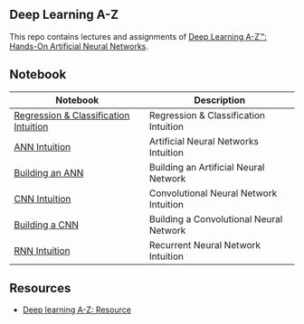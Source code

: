 Deep Learning A-Z
---

This repo contains lectures and assignments of [Deep Learning A-Z™: Hands-On Artificial Neural Networks](https://www.udemy.com/deeplearning/learn/v4/content).

## Notebook

| Notebook | Description |
|--------------------------------------------------------------------------------------------------------------|-------------------------------------------------------------------------------------------------------------------------------------------------------------------|
| [Regression & Classification Intuition](http://nbviewer.jupyter.org/github/tuanavu/deep-learning-a-z/blob/master/DeepLearningA-Z/01-machine-learning-basics/01-Regression-Classification-Intuition.ipynb) | Regression & Classification Intuition |
| [ANN Intuition](http://nbviewer.jupyter.org/github/tuanavu/deep-learning-a-z/blob/master/DeepLearningA-Z/02-supervised-deep-learning/01-Artificial-Neural-Networks-ANN/01-ANN-Intuition.ipynb) | Artificial Neural Networks Intuition |
| [Building an ANN](http://nbviewer.jupyter.org/github/tuanavu/deep-learning-a-z/blob/master/DeepLearningA-Z/02-supervised-deep-learning/01-Artificial-Neural-Networks-ANN/02-Building-an-ANN.ipynb) | Building an Artificial Neural Network |
| [CNN Intuition](http://nbviewer.jupyter.org/github/tuanavu/deep-learning-a-z/blob/master/DeepLearningA-Z/02-supervised-deep-learning/02-Convolutional-Neural-Networks-CNN/01-CNN-Intuition.ipynb) | Convolutional Neural Network Intuition |
| [Building a CNN](http://nbviewer.jupyter.org/github/tuanavu/deep-learning-a-z/blob/master/DeepLearningA-Z/02-supervised-deep-learning/02-Convolutional-Neural-Networks-CNN/02-Building-a-CNN.ipynb) | Building a Convolutional Neural Network |
| [RNN Intuition](http://nbviewer.jupyter.org/github/tuanavu/deep-learning-a-z/blob/master/DeepLearningA-Z/02-supervised-deep-learning/03-Recurrent-Neural-Networks-RNN/01-RNN-Intuition.ipynb) | Recurrent Neural Network Intuition |

## Resources

- [Deep learning A-Z: Resource](https://www.superdatascience.com/deep-learning/)

